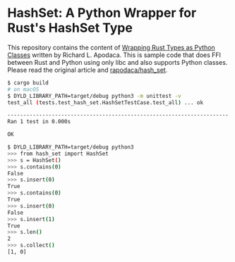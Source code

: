 # HashSet: A Python Wrapper for Rust's HashSet Type

This repository contains the content of [Wrapping Rust Types as Python Classes](https://depth-first.com/articles/2020/08/03/wrapping-rust-types-as-python-classes/) written by Richard L. Apodaca.
This is sample code that does FFI between Rust and Python using only libc and also supports Python classes.
Please read the original article and [rapodaca/hash_set](https://github.com/rapodaca/hash_set).

```bash
$ cargo build
# on macOS
$ DYLD_LIBRARY_PATH=target/debug python3 -m unittest -v
test_all (tests.test_hash_set.HashSetTestCase.test_all) ... ok

----------------------------------------------------------------------
Ran 1 test in 0.000s

OK

$ DYLD_LIBRARY_PATH=target/debug python3
>>> from hash_set import HashSet
>>> s = HashSet()
>>> s.contains(0)
False
>>> s.insert(0)
True
>>> s.contains(0)
True
>>> s.insert(0)
False
>>> s.insert(1)
True
>>> s.len()
2
>>> s.collect()
[1, 0]
```

